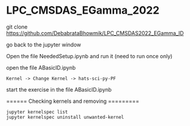 # LPC_CMSDAS_EGamma_2022

git clone https://github.com/DebabrataBhowmik/LPC_CMSDAS2022_EGamma_ID

go back to the jupyter window

Open the file NeededSetup.ipynb and run it (need to run once only)

open the file ABasicID.ipynb
```
Kernel -> Change Kernel -> hats-sci-py-PF 
```
start the exercise in the file ABasicID.ipynb


====== Checking kernels and removing =========

```
jupyter kernelspec list
jupyter kernelspec uninstall unwanted-kernel
```
